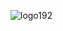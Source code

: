 ![logo192](https://github.com/Pothireddysusmitha14/pyramid/assets/87887948/b9b80d7b-fe59-493d-8879-a9790792cff1)
